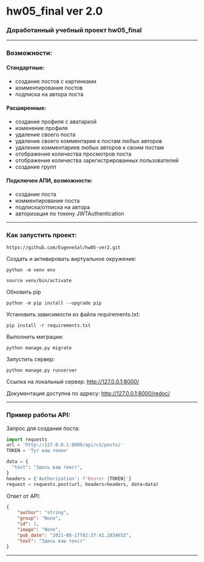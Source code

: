 # hw05_final ver 2.0
### Доработанный учебный проект hw05_final
***
### Возможности:
#### Стандартные:
* создание постов с картинками
* комментирование постов
* подписка на автора поста
#### Расширенные:
* создание профиля с аватаркой
* изменение профиля
* удаление своего поста
* удаление своего комментария к постам любых авторов
* удаление комментариев любых авторов к своим постам
* отображение количества просмотров поста
* отображение количества зарегистрированных пользователей 
* создание групп
#### Подключен АПИ, возможности:
* создание поста
* комментирование поста
* подписка/отписка на автора
* авторизация по токену JWTAuthentication

***
### Как запустить проект:
```
https://github.com/EugeneSal/hw05-ver2.git
```
Создать и активировать виртуальное окружение:
```
python -m venv env

source venv/bin/activate
```
Обновить pip
```
python -m pip install --upgrade pip
```
Установить зависимости из файла requirements.txt:
```
pip install -r requirements.txt
```
Выполнить миграции:
```
python manage.py migrate
```
Запустить сервер:
```
python manage.py runserver
```
Ссылка на локальный сервер:
http://127.0.0.1:8000/

Документация доступна по адресу:
http://127.0.0.1:8000/redoc/
***
### Пример работы API:

Запрос для создания поста:
```python
import requests
url = 'http://127.0.0.1:8000/api/v1/posts/'
TOKEN = 'Тут ваш токен'

data = {
  "text": "Здесь ваш текст",
}
headers = {'Authorization': f'Bearer {TOKEN}'}
request = requests.post(url, headers=headers, data=data)
```
Ответ от API:
```json
{
    "author": "string",
    "group": "None",
    "id": 1,
    "image": "None",
    "pub_date": "2021-08-17T02:37:42.283465Z",
    "text": "Здесь ваш текст"
}
```
***
